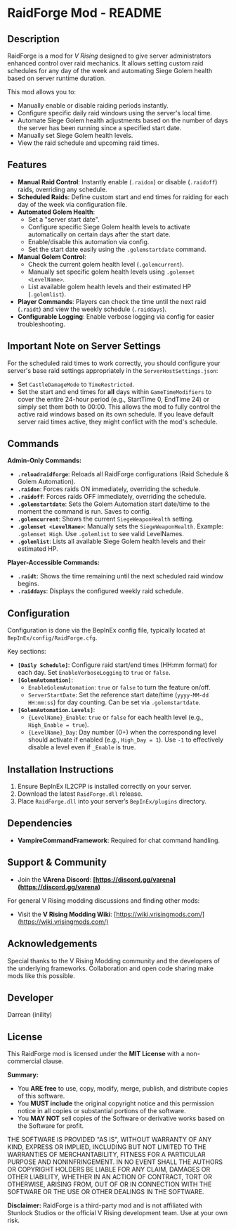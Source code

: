 # RaidForge Mod - README

## Description
RaidForge is a mod for *V Rising* designed to give server administrators enhanced control over raid mechanics. It allows setting custom raid schedules for any day of the week and automating Siege Golem health based on server runtime duration.

This mod allows you to:
- Manually enable or disable raiding periods instantly.
- Configure specific daily raid windows using the server's local time.
- Automate Siege Golem health adjustments based on the number of days the server has been running since a specified start date.
- Manually set Siege Golem health levels.
- View the raid schedule and upcoming raid times.

## Features
- **Manual Raid Control**: Instantly enable (`.raidon`) or disable (`.raidoff`) raids, overriding any schedule.
- **Scheduled Raids**: Define custom start and end times for raiding for each day of the week via configuration file.
- **Automated Golem Health**:
    - Set a "server start date".
    - Configure specific Siege Golem health levels to activate automatically on certain days after the start date.
    - Enable/disable this automation via config.
    - Set the start date easily using the `.golemstartdate` command.
- **Manual Golem Control**:
    - Check the current golem health level (`.golemcurrent`).
    - Manually set specific golem health levels using `.golemset <LevelName>`.
    - List available golem health levels and their estimated HP (`.golemlist`).
- **Player Commands**: Players can check the time until the next raid (`.raidt`) and view the weekly schedule (`.raiddays`).
- **Configurable Logging**: Enable verbose logging via config for easier troubleshooting.

## Important Note on Server Settings
For the scheduled raid times to work correctly, you should configure your server's base raid settings appropriately in the `ServerHostSettings.json`:
- Set `CastleDamageMode` to `TimeRestricted`.
- Set the start and end times for **all** days within `GameTimeModifiers` to cover the entire 24-hour period (e.g., StartTime 0, EndTime 24) or simply set them both to 00:00. This allows the mod to fully control the active raid windows based on its own schedule. If you leave default server raid times active, they might conflict with the mod's schedule.

## Commands


**Admin-Only Commands:**
- **`.reloadraidforge`**: Reloads all RaidForge configurations (Raid Schedule & Golem Automation).
- **`.raidon`**: Forces raids ON immediately, overriding the schedule.
- **`.raidoff`**: Forces raids OFF immediately, overriding the schedule.
- **`.golemstartdate`**: Sets the Golem Automation start date/time to the moment the command is run. Saves to config.
- **`.golemcurrent`**: Shows the current `SiegeWeaponHealth` setting.
- **`.golemset <LevelName>`**: Manually sets the `SiegeWeaponHealth`. Example: `.golemset High`. Use `.golemlist` to see valid LevelNames.
- **`.golemlist`**: Lists all available Siege Golem health levels and their estimated HP.

**Player-Accessible Commands:**
- **`.raidt`**: Shows the time remaining until the next scheduled raid window begins.
- **`.raiddays`**: Displays the configured weekly raid schedule.

## Configuration
Configuration is done via the BepInEx config file, typically located at `BepInEx/config/RaidForge.cfg`.

Key sections:
- **`[Daily Schedule]`**: Configure raid start/end times (HH:mm format) for each day. Set `EnableVerboseLogging` to `true` or `false`.
- **`[GolemAutomation]`**:
    - `EnableGolemAutomation`: `true` or `false` to turn the feature on/off.
    - `ServerStartDate`: Set the reference start date/time (`yyyy-MM-dd HH:mm:ss`) for day counting. Can be set via `.golemstartdate`.
- **`[GolemAutomation.Levels]`**:
    - `{LevelName}_Enable`: `true` or `false` for each health level (e.g., `High_Enable = true`).
    - `{LevelName}_Day`: Day number (0+) when the corresponding level should activate if enabled (e.g., `High_Day = 1`). Use `-1` to effectively disable a level even if `_Enable` is true.

## Installation Instructions
1. Ensure BepInEx IL2CPP is installed correctly on your server.
2. Download the latest `RaidForge.dll` release.
3. Place `RaidForge.dll` into your server’s `BepInEx/plugins` directory.

## Dependencies
- **VampireCommandFramework**: Required for chat command handling.

## Support & Community

- Join the **VArena Discord**: **[https://discord.gg/varena](https://discord.gg/varena)**

For general V Rising modding discussions and finding other mods:
- Visit the **V Rising Modding Wiki**: [https://wiki.vrisingmods.com/](https://wiki.vrisingmods.com/)

## Acknowledgements
Special thanks to the V Rising Modding community and the developers of the underlying frameworks. Collaboration and open code sharing make mods like this possible.

## Developer
Darrean (inility)

## License
This RaidForge mod is licensed under the **MIT License** with a non-commercial clause.

**Summary:**
- You **ARE free** to use, copy, modify, merge, publish, and distribute copies of this software.
- You **MUST include** the original copyright notice and this permission notice in all copies or substantial portions of the software.
- You **MAY NOT** sell copies of the Software or derivative works based on the Software for profit.

THE SOFTWARE IS PROVIDED "AS IS", WITHOUT WARRANTY OF ANY KIND, EXPRESS OR IMPLIED, INCLUDING BUT NOT LIMITED TO THE WARRANTIES OF MERCHANTABILITY, FITNESS FOR A PARTICULAR PURPOSE AND NONINFRINGEMENT. IN NO EVENT SHALL THE AUTHORS OR COPYRIGHT HOLDERS BE LIABLE FOR ANY CLAIM, DAMAGES OR OTHER LIABILITY, WHETHER IN AN ACTION OF CONTRACT, TORT OR OTHERWISE, ARISING FROM, OUT OF OR IN CONNECTION WITH THE SOFTWARE OR THE USE OR OTHER DEALINGS IN THE SOFTWARE.

**Disclaimer:**
RaidForge is a third-party mod and is not affiliated with Stunlock Studios or the official V Rising development team. Use at your own risk.
